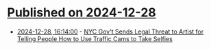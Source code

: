 # [Published on 2024-12-28](index.md)

* [2024-12-28, 16:14:00](https://soylentnews.org/article.pl?sid=24/12/27/1655205&from=rss) - [NYC Gov't Sends Legal Threat to Artist for Telling People How to Use Traffic Cams to Take Selfies](https://soylentnews.org/article.pl?sid=24/12/27/1655205&from=rss)
